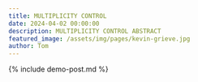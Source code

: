 ```yaml
---
title: MULTIPLICITY CONTROL
date: 2024-04-02 00:00:00
description: MULTIPLICITY CONTROL ABSTRACT
featured_image: /assets/img/pages/kevin-grieve.jpg
author: Tom
---
```


{% include demo-post.md %}
